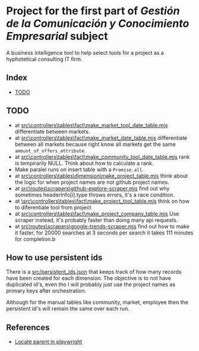 # Project for the first part of *Gestión de la Comunicación y Conocimiento Empresarial* subject

A business intelligence tool to help select tools for a project as a hyphotetical consulting IT firm.

## Index

 - [TODO](#todo)

## TODO
 - at [src\controllers\tables\fact\make_market_tool_date_table.mjs](src\controllers\tables\fact\make_market_tool_date_table.mjs) differentiate between markets.
 - at [src\controllers\tables\fact\make_market_date_table.mjs](src\controllers\tables\fact\make_market_date_table.mjs) differentiate between all markets because right know all markets get the same `amount_of_offers_attribute`.
 - at [src\controllers\tables\fact\make_community_tool_date_table.mjs](src\controllers\tables\fact\make_community_tool_date_table.mjs) rank is tempirarily NULL. Think about how to calculate a rank.
 - Make paralel runs on insert table with a `Promise.all`.
 - at [src\controllers\tables\dimension\make_project_table.mjs](src\controllers\tables\dimension\make_project_table.mjs) think about the logic for when project names are not github project names.
 - at [src\routes\scrapers\github-explore-scraper.mjs](src\routes\scrapers\github-explore-scraper.mjs) find out why sometimes headerInfo[i].type throws errors, it's a race condition.
 - at [\src\controllers\tables\fact\make_project_tool_table.mjs](\src\controllers\tables\fact\make_project_tool_table.mjs) think on how to diferentiate tool from project
 - at [src\controllers\tables\fact\make_project_company_table.mjs](src\controllers\tables\fact\make_project_company_table.mjs) Use scraper instead, it's probably faster than doing many api requests.
 - at [src\routes\scrapers\google-trends-scraper.mjs](src\routes\scrapers\google-trends-scraper.mjs) find out how to make it faster, for 20000 searches at 3 seconds per search it takes 111 minutes for completion.b

## How to use persistent ids

There is a [src/persistent_ids.json](./src/persistent_ids.json) that keeps track of how many records have been created for each dimension. The objective is to not have duplicated id's, even tho I will probably just use the project names as primary keys after orchestration.

Although for the manual tables like community, market, employee then the persistent id's will remain the same over each run.

## References

 - [Locate parent in playwright](https://playwrightsolutions.com/how-do-you-locate-the-parent-of-an-element-with-playwright/)
